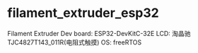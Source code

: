 # filament_extruder_esp32
Filament Extruder
Dev board: ESP32-DevKitC-32E
LCD: 淘晶驰 TJC4827T143_011R(电阻式触摸)
OS: freeRTOS

